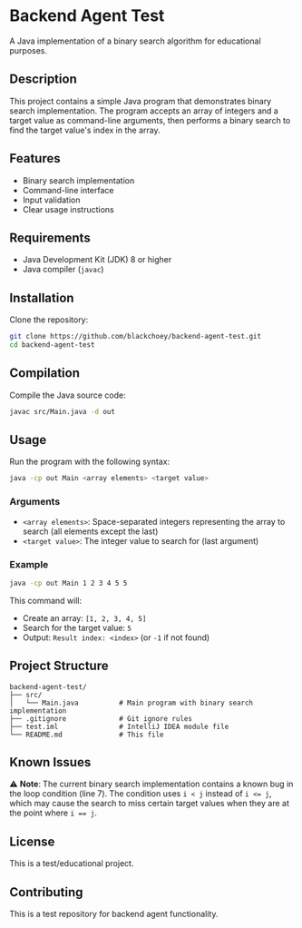 # Backend Agent Test

A Java implementation of a binary search algorithm for educational purposes.

## Description

This project contains a simple Java program that demonstrates binary search implementation. The program accepts an array of integers and a target value as command-line arguments, then performs a binary search to find the target value's index in the array.

## Features

- Binary search implementation
- Command-line interface
- Input validation
- Clear usage instructions

## Requirements

- Java Development Kit (JDK) 8 or higher
- Java compiler (`javac`)

## Installation

Clone the repository:
```bash
git clone https://github.com/blackchoey/backend-agent-test.git
cd backend-agent-test
```

## Compilation

Compile the Java source code:
```bash
javac src/Main.java -d out
```

## Usage

Run the program with the following syntax:
```bash
java -cp out Main <array elements> <target value>
```

### Arguments
- `<array elements>`: Space-separated integers representing the array to search (all elements except the last)
- `<target value>`: The integer value to search for (last argument)

### Example

```bash
java -cp out Main 1 2 3 4 5 5
```

This command will:
- Create an array: `[1, 2, 3, 4, 5]`
- Search for the target value: `5`
- Output: `Result index: <index>` (or `-1` if not found)

## Project Structure

```
backend-agent-test/
├── src/
│   └── Main.java          # Main program with binary search implementation
├── .gitignore             # Git ignore rules
├── test.iml               # IntelliJ IDEA module file
└── README.md              # This file
```

## Known Issues

⚠️ **Note**: The current binary search implementation contains a known bug in the loop condition (line 7). The condition uses `i < j` instead of `i <= j`, which may cause the search to miss certain target values when they are at the point where `i == j`.

## License

This is a test/educational project.

## Contributing

This is a test repository for backend agent functionality.
